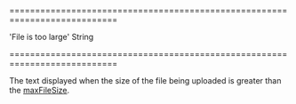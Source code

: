===========================================================================
<!--default-->'File is too large'<!--/default-->
<!--type-->String<!--/type-->
===========================================================================

<!--shortDescription-->
The text displayed when the size of the file being uploaded is greater than the [maxFileSize](/Documentation/ApiReference/UI_Widgets/dxFileUploader/Configuration/#maxFileSize).
<!--/shortDescription-->

<!--fullDescription-->

<!--/fullDescription-->